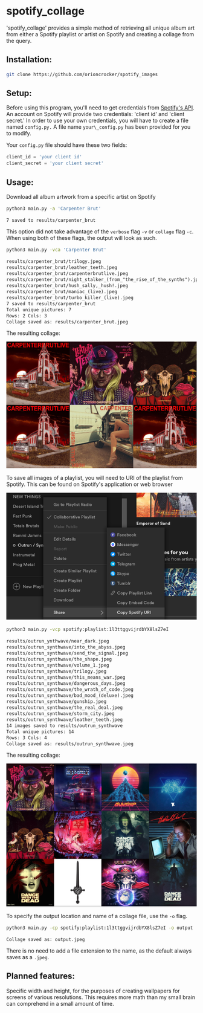 # spotify\_collage
'spotify\_collage' provides a simple method of retrieving all unique album art from either a Spotify playlist or artist on Spotify and creating a collage from the query.

## Installation:
```bash
git clone https://github.com/orioncrocker/spotify_images
```

## Setup:
Before using this program, you'll need to get credentials from [Spotify's API](https://developer.spotify.com/documentation/web-api/quick-start/). An account on Spotify will provide two credentials: 'client id' and 'client secret.' In order to use your own credentials, you will have to create a file named `config.py.` A file name `your\_config.py` has been provided for you to modify.

Your `config.py` file should have these two fields:
```python
client_id = 'your client id'
client_secret = 'your client secret'
```

## Usage:
Download all album artwork from a specific artist on Spotify
```bash
python3 main.py -a 'Carpenter Brut'
```
```
7 saved to results/carpenter_brut
```

This option did not take advantage of the `verbose` flag `-v` or `collage` flag `-c`. When using both of these flags, the output will look as such.

```bash
python3 main.py -vca 'Carpenter Brut'
```
```
results/carpenter_brut/trilogy.jpeg
results/carpenter_brut/leather_teeth.jpeg
results/carpenter_brut/carpenterbrutlive.jpeg
results/carpenter_brut/night_stalker_(from_"the_rise_of_the_synths").jpeg
results/carpenter_brut/hush_sally,_hush!.jpeg
results/carpenter_brut/maniac_(live).jpeg
results/carpenter_brut/turbo_killer_(live).jpeg
7 saved to results/carpenter_brut
Total unique pictures: 7
Rows: 2	Cols: 3
Collage saved as: results/carpenter_brut.jpeg
```
The resulting collage:

[![Carpenter Brut Collage](examples/collage.jpeg)](https://github.com/orioncrocker/spotify_images/blob/master/examples/collage.jpeg)

To save all images of a playlist, you will need to URI of the playlist from Spotify. This can be found on Spotify's application or web browser

[![Example URI](examples/uri.png)](https://github.com/orioncrocker/spotify_images/blob/master/examples/uri.png)

```bash
python3 main.py -vcp spotify:playlist:1l3ttggvijrdbYX8lsZ7eI
```
```
results/outrun_ynthwave/near_dark.jpeg
results/outrun_synthwave/into_the_abyss.jpeg
results/outrun_synthwave/send_the_signal.jpeg
results/outrun_synthwave/the_shape.jpeg
results/outrun_synthwave/volume_1.jpeg
results/outrun_synthwave/trilogy.jpeg
results/outrun_synthwave/this_means_war.jpeg
results/outrun_synthwave/dangerous_days.jpeg
results/outrun_synthwave/the_wrath_of_code.jpeg
results/outrun_synthwave/bad_mood_(deluxe).jpeg
results/outrun_synthwave/gunship.jpeg
results/outrun_synthwave/the_real_deal.jpeg
results/outrun_synthwave/storm_city.jpeg
results/outrun_synthwave/leather_teeth.jpeg
14 images saved to results/outrun_synthwave
Total unique pictures: 14
Rows: 3	Cols: 4
Collage saved as: results/outrun_synthwave.jpeg
```
The resulting collage:

[![Outrun Collage](examples/outrun.jpeg)](https://github.com/orioncrocker/spotify_images/blob/master/examples/outrun.jpeg)

To specify the output location and name of a collage file, use the `-o` flag.
```bash
python3 main.py -cp spotify:playlist:1l3ttggvijrdbYX8lsZ7eI -o output
```
```
Collage saved as: output.jpeg
```

There is no need to add a file extension to the name, as the default always saves as a `.jpeg`.

## Planned features:
Specific width and height, for the purposes of creating wallpapers for screens of various resolutions. This requires more math than my small brain can comprehend in a small amount of time.
